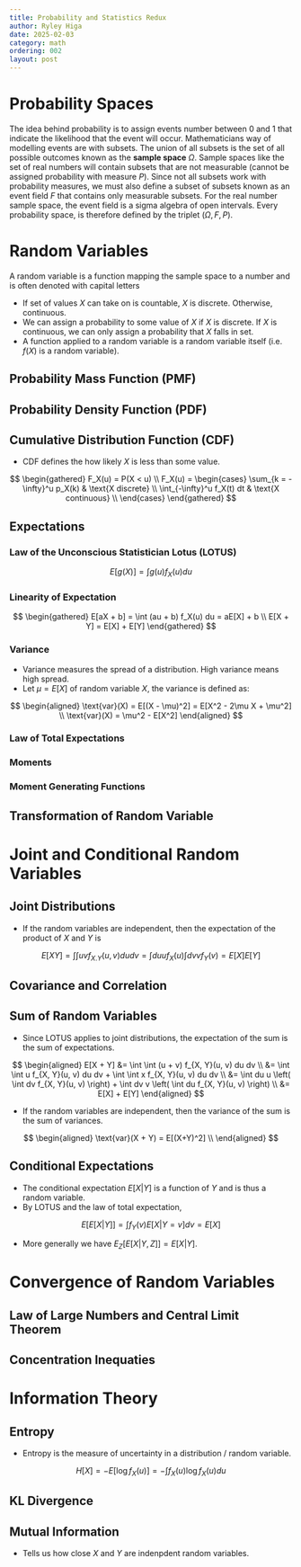 ```yaml
---
title: Probability and Statistics Redux
author: Ryley Higa
date: 2025-02-03
category: math
ordering: 002
layout: post
---
```


# Probability Spaces
The idea behind probability is to assign events number between 0 and 1 that indicate the likelihood that the event will occur. Mathematicians way of 
modelling events are with subsets. The union of all subsets is the set of all possible outcomes known as the **sample space** $\Omega$. Sample spaces like the set of 
real numbers will contain subsets that are not measurable (cannot be assigned probability with measure $P$). Since not all subsets work with probability measures, we must also define a subset of subsets known as an event field $F$ that contains only measurable subsets. For the real number sample space, the event field is a sigma algebra of open intervals. Every probability space, is therefore defined by the triplet $(\Omega, F, P)$.

# Random Variables
A random variable is a function mapping the sample space to a number and is often denoted with capital letters  
* If set of values $X$ can take on is countable, $X$ is discrete. Otherwise, continuous.
* We can assign a probability to some value of $X$ if $X$ is discrete. If $X$ is continuous, we can only assign a probability that $X$ falls in set.
* A function applied to a random variable is a random variable itself (i.e. $f(X)$ is a random variable). 

## Probability Mass Function (PMF)
## Probability Density Function (PDF)
## Cumulative Distribution Function (CDF)
* CDF defines the how likely $X$ is less than some value.

$$
\begin{gathered}
F_X(u) = P(X < u) \\
F_X(u) = \begin{cases}
  \sum_{k = -\infty}^u p_X(k) & \text{X discrete} \\
  \int_{-\infty}^u f_X(t) dt & \text{X continuous} \\
\end{cases}
\end{gathered}
$$

## Expectations
### Law of the Unconscious Statistician Lotus (LOTUS)

$$
E[g(X)] = \int g(u) f_X(u) du 
$$

### Linearity of Expectation

$$
\begin{gathered}
E[aX + b] = \int (au + b) f_X(u) du = aE[X] + b \\
E[X + Y] = E[X] + E[Y]
\end{gathered}
$$

### Variance
* Variance measures the spread of a distribution. High variance means high spread. 
* Let $\mu = E[X]$ of random variable $X$, the variance is defined as:

$$
\begin{aligned}
\text{var}(X) = E[(X - \mu)^2] = E[X^2 - 2\mu X + \mu^2] \\
\text{var}(X) = \mu^2 - E[X^2]
\end{aligned}
$$

### Law of Total Expectations
### Moments
### Moment Generating Functions

## Transformation of Random Variable


# Joint and Conditional Random Variables
## Joint Distributions
* If the random variables are independent, then the expectation of the product of $X$ and $Y$ is

$$
E[XY] = \int \int uv f_{X. Y}(u, v) du dv = \int du u f_X(u) \int dv v f_Y(v) = E[X]E[Y]
$$

## Covariance and Correlation

## Sum of Random Variables
* Since LOTUS applies to joint distributions, the expectation of the sum is the sum of expectations.

$$
\begin{aligned}
E[X + Y] &= \int \int (u + v) f_{X, Y}(u, v) du dv \\
  &= \int \int u f_{X, Y}(u, v) du dv + \int \int x f_{X, Y}(u, v) du dv \\
  &= \int du u \left( \int dv f_{X, Y}(u, v) \right) + \int dv v \left( \int du f_{X, Y}(u, v) \right) \\
  &= E[X] + E[Y]
\end{aligned}
$$ 

* If the random variables are independent, then the variance of the sum is the sum of variances.

$$
\begin{aligned}
\text{var}(X + Y) = E[(X+Y)^2] \\
\end{aligned}
$$

## Conditional Expectations
* The conditional expectation $E[X | Y]$ is a function of $Y$ and is thus a random variable.
* By LOTUS and the law of total expectation,

$$
E[E[X|Y]] = \int f_Y(v) E[X|Y=v] dv = E[X]
$$

* More generally we have $E_Z[E[X|Y, Z]] = E[X|Y]$. 


# Convergence of Random Variables

## Law of Large Numbers and Central Limit Theorem
## Concentration Inequaties

# Information Theory
## Entropy
* Entropy is the measure of uncertainty in a distribution / random variable.

$$
H[X] = -E[\log f_X(u)] = -\int f_X(u) \log f_X(u) du
$$

## KL Divergence

## Mutual Information
* Tells us how close $X$ and $Y$ are indenpdent random variables.
